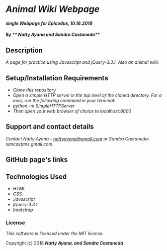 # _Animal Wiki Webpage_

#### _single Webpage for Epicodus, 10.18.2018_

#### By _** Natty Ayana and Sandra Castaneda**_

## Description

_A page for practice using Javascript and jQuery-3.3.1. Also an animal wiki._

## Setup/Installation Requirements

* _Clone this repository_
* _Open a simple HTTP server in the top level of the cloned directory. For a mac, run the following command in your terminal:_   
* _python -m SimpleHTTPServer_
* _Then open your web browser of choice to localhost:8000_

## Support and contact details

_Contact Natty Ayana - nattyayana@gmail.com or  Sandra Castaneda- sancastans.gmail.com._

## GitHub page's links

## Technologies Used

* _HTML_
* _CSS_
* _Javascript_
* _jQuery-3.3.1_
* _bootstrap_
### License

*This software is licensed under the MIT license.*

Copyright (c) 2018 **_Natty Ayana, and Sandra Castaneda_**

